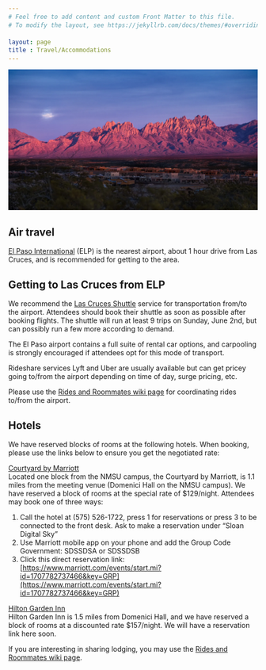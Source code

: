 ```yaml
---
# Feel free to add content and custom Front Matter to this file.
# To modify the layout, see https://jekyllrb.com/docs/themes/#overriding-theme-defaults

layout: page
title : Travel/Accommodations
---
```

![Organ Mountains](AdobeStock_244611736_organMountains.png)

## Air travel

[El Paso International](https://www.elpasointernationalairport.com/) (ELP) is the nearest airport, about 1 hour drive from Las Cruces, and is recommended for getting to the area. 

## Getting to Las Cruces from ELP

We recommend the [Las Cruces Shuttle](https://www.lascrucesshuttle.com/) service for transportation from/to the airport.  Attendees should book their shuttle as soon as possible after booking flights.  The shuttle will run at least 9 trips on Sunday, June 2nd, but can possibly run a few more according to demand.

The El Paso airport contains a full suite of rental car options, and carpooling is strongly encouraged if attendees opt for this mode of transport.  

Rideshare services Lyft and Uber are usually available but can get pricey going to/from the airport depending on time of day, surge pricing, etc. 

Please use the [Rides and Roommates wiki page](https://sdss-wiki.atlassian.net/wiki/spaces/SDSS/pages/13343233/2024+SDSS-V+Collaboration+Meeting+Rides+and+Roommates)
for coordinating rides to/from the airport.  

## Hotels
We have reserved blocks of rooms at the following hotels.  When booking, please use the links below to ensure you get the negotiated rate:

[Courtyard by Marriott](https://www.marriott.com/en-us/hotels/lrucy-courtyard-las-cruces-at-nmsu/overview/?gclid=CjwKCAjw17qvBhBrEiwA1rU9w0UDkVMhZ-MAGEQMa5bPcXqNfFPqzx9zlDVzMyVJjpsyCU0F_69PhhoCkHEQAvD_BwE&gclsrc=aw.ds&cid=PAI_GLB0004YXD_GLE000BIM5_GLF000OETA) <br/>
Located one block from the NMSU campus, the Courtyard by Marriott, is 1.1 miles from the meeting venue (Domenici Hall on the NMSU campus).  We have reserved a block of rooms at the special rate of $129/night.  Attendees may book one of three ways:
1. Call the hotel at (575) 526-1722, press 1 for reservations or press 3 to be connected to the front desk. Ask to make a reservation under “Sloan Digital Sky”
2. Use Marriott mobile app on your phone and add the Group Code Government: SDSSDSA or SDSSDSB
3. Click this direct reservation link: [https://www.marriott.com/events/start.mi?id=1707782737466&key=GRP](https://www.marriott.com/events/start.mi?id=1707782737466&key=GRP)

[Hilton Garden Inn](https://www.hilton.com/en/hotels/lrulcgi-hilton-garden-inn-las-cruces/) <br/>
Hilton Garden Inn is 1.5 miles from Domenici Hall, and we have reserved a block of rooms at a discounted rate $157/night.  We will have a reservation link here soon.

If you are interesting in sharing lodging, you may use the [Rides and Roommates wiki page](https://sdss-wiki.atlassian.net/wiki/spaces/SDSS/pages/13343233/2024+SDSS-V+Collaboration+Meeting+Rides+and+Roommates).








